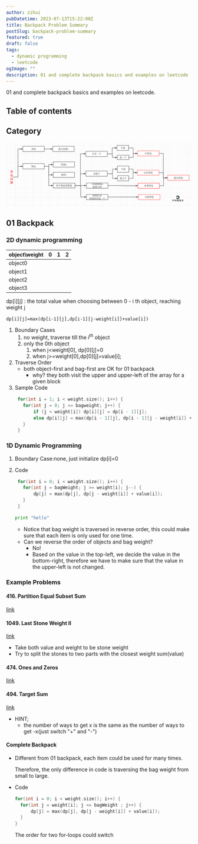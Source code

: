 ```yaml
---
author: zihui
pubDatetime: 2023-07-13T15:22:00Z
title: Backpack Problem Summary
postSlug: backpack-problem-summary
featured: true
draft: false
tags:
  - dynamic programming
  - leetcode
ogImage: ""
description: 01 and complete backpack basics and examples on leetcode
---
```


01 and complete backpack basics and examples on leetcode.

## Table of contents

## Category

![img](../../../public/assets/leetcode/backpack/category.png)

## 01 Backpack

### 2D dynamic programming

| object\weight | 0   | 1   | 2   |
| ------------- | --- | --- | --- |
| object0       |     |     |     |
| object1       |     |     |     |
| object2       |     |     |     |
| object3       |     |     |     |

dp[i][j] : the total value when choosing between 0 - i th object, reaching weight j

```latex
dp[i][j]=max(dp[i-1][j],dp[i-1][j-weight[i]]+value[i])
```

1. Boundary Cases
   1. no weight, traverse till the $i^{th}$ object
   2. only the 0th object
      1. when j<weight[0], dp[0][j]=0
      2. when j>=weight[0],dp[0][j]=value[i];
2. Traverse Order
   - both object-first and bag-first are OK for 01 backpack
     - why? they both visit the upper and upper-left of the array for a given block
3. Sample Code
   ```C++
    for(int i = 1; i < weight.size(); i++) {
      for(int j = 0; j <= bagweight; j++) {
          if (j < weight[i]) dp[i][j] = dp[i - 1][j];
          else dp[i][j] = max(dp[i - 1][j], dp[i - 1][j - weight[i]] + value[i]);
      }
    }
   ```

### 1D Dynamic Programming

1. Boundary Case:none, just initialize dp[i]=0
2. Code

   ```C++
    for(int i = 0; i < weight.size(); i++) {
      for(int j = bagWeight; j >= weight[i]; j--) {
          dp[j] = max(dp[j], dp[j - weight[i]] + value[i]);
      }
    }
   ```

   ```python
   print "hello"
   ```

   - Notice that bag weight is traversed in reverse order, this could make sure that each item is only used for one time.
   - Can we reverse the order of objects and bag weight?
     - No!
     - Based on the value in the top-left, we decide the value in the bottom-right, therefore we have to make sure that the value in the upper-left is not changed.

### Example Problems

#### 416. Partition Equal Subset Sum

[link](https://leetcode.com/problems/partition-equal-subset-sum/description/)

#### 1049. Last Stone Weight II

[link](https://leetcode.com/problems/last-stone-weight-ii/)

- Take both value and weight to be stone weight
- Try to split the stones to two parts with the closest weight sum(value)

#### 474. Ones and Zeros

[link](https://leetcode.com/problems/ones-and-zeroes/)

#### 494. Target Sum

[link](https://leetcode.com/problems/target-sum/)

- HINT;
  - the number of ways to get x is the same as the number of ways to get -x(just switch "+" and "-")

#### Complete Backpack

- Different from 01 backpack, each item could be used for many times.

  Therefore, the only difference in code is traversing the bag weight from small to large.

- Code
  ```C++
  for(int i = 0; i < weight.size(); i++) {
    for(int j = weight[i]; j <= bagWeight ; j++) {
        dp[j] = max(dp[j], dp[j - weight[i]] + value[i]);
    }
  }
  ```
  The order for two for-loops could switch
